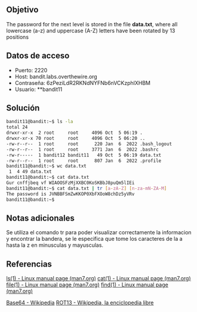 ## Objetivo

The password for the next level is stored in the file **data.txt**, where all lowercase (a-z) and uppercase (A-Z) letters have been rotated by 13 positions

## Datos de acceso
- Puerto: 2220
- Host: bandit.labs.overthewire.org
- Contraseña: 6zPeziLdR2RKNdNYFNb6nVCKzphlXHBM
- Usuario: **bandit11

## Solución

```bash
bandit11@bandit:~$ ls -la
total 24
drwxr-xr-x  2 root     root     4096 Oct  5 06:19 .
drwxr-xr-x 70 root     root     4096 Oct  5 06:20 ..
-rw-r--r--  1 root     root      220 Jan  6  2022 .bash_logout
-rw-r--r--  1 root     root     3771 Jan  6  2022 .bashrc
-rw-r-----  1 bandit12 bandit11   49 Oct  5 06:19 data.txt
-rw-r--r--  1 root     root      807 Jan  6  2022 .profile
bandit11@bandit:~$ wc data.txt
 1  4 49 data.txt
bandit11@bandit:~$ cat data.txt
Gur cnffjbeq vf WIAOOSFzMjXXBC0KoSKBbJ8puQm5lIEi
bandit11@bandit:~$ cat data.txt | tr [a-zA-Z] [n-za-mN-ZA-M]
The password is JVNBBFSmZwKKOP0XbFXOoW8chDz5yVRv
bandit11@bandit:~$
```

## Notas adicionales

Se utiliza el comando tr para poder visualizar correctamente la informacion y encontrar la bandera, se le especifica que tome los caracteres de la a hasta la z en minusculas y mayusculas.

## Referencias

[ls(1) - Linux manual page (man7.org)](https://man7.org/linux/man-pages/man1/ls.1.html)
[cat(1) - Linux manual page (man7.org)](https://man7.org/linux/man-pages/man1/cat.1.html)
[file(1) - Linux manual page (man7.org)](https://man7.org/linux/man-pages/man1/file.1.html)
[find(1) - Linux manual page (man7.org)](https://man7.org/linux/man-pages/man1/find.1.html)

[Base64 - Wikipedia](https://en.wikipedia.org/wiki/Base64)
[ROT13 - Wikipedia, la enciclopedia libre](https://es.wikipedia.org/wiki/ROT13)